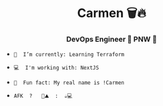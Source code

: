 <h1 align="center">Carmen 🗑🔥</h1>
<h3 align="center">DevOps Engineer 📍 PNW 🌲</h3>

- `🧠  I’m currently: Learning Terraform`

- `💻  I'm working with: NextJS`

- `🧐  Fun fact: My real name is !Carmen`

- `AFK  ?   🥾⛰  :  ☕️💻`
